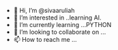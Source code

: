 - 👋 Hi, I’m @sivaaruliah
- 👀 I’m interested in ..learning AI.
- 🌱 I’m currently learning ...PYTHON
- 💞️ I’m looking to collaborate on ...
- 📫 How to reach me ...

<!---
sivaaruliah/sivaaruliah is a ✨ special ✨ repository because its `README.md` (this file) appears on your GitHub profile.
You can click the Preview link to take a look at your changes.
--->
